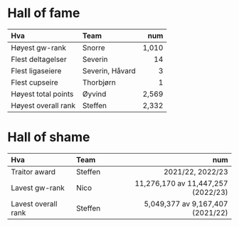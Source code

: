 # Hall of fame

| Hva                 | Team             | num   |
| :------------------ | :--------        | ----: |
| Høyest gw-rank      | Snorre 	         | 1,010 |
| Flest deltagelser   | Severin 	       | 14    |
| Flest ligaseiere    | Severin, Håvard  | 3     |
| Flest cupseire      | Thorbjørn        | 1     |
| Høyest total points | Øyvind  	       | 2,569 |
| Høyest overall rank | Steffen  	       | 2,332 |

# Hall of shame

| Hva                 | Team        | num                                |
| :------------------ | :--------   | ----:                              |
| Traitor award       | Steffen 	  | 2021/22, 2022/23                   |
| Lavest gw-rank      | Nico        | 11,276,170 av 11,447,257 (2022/23) |
| Lavest overall rank | Steffen     | 5,049,377 av 9,167,407 (2021/22)   | 
